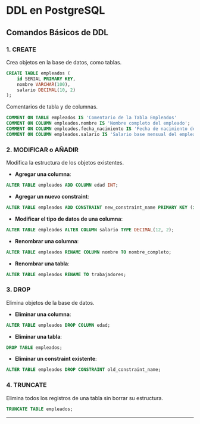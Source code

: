 # DDL en PostgreSQL

## Comandos Básicos de DDL

### 1. **CREATE**
Crea objetos en la base de datos, como tablas.

```sql
CREATE TABLE empleados (
    id SERIAL PRIMARY KEY,
    nombre VARCHAR(100),
    salario DECIMAL(10, 2)
);
```

Comentarios de tabla y de columnas.
```sql
COMMENT ON TABLE empleados IS 'Comentario de la Tabla Empleados'
COMMENT ON COLUMN empleados.nombre IS 'Nombre completo del empleado';
COMMENT ON COLUMN empleados.fecha_nacimiento IS 'Fecha de nacimiento del empleado';
COMMENT ON COLUMN empleados.salario IS 'Salario base mensual del empleado';
```

### 2. **MODIFICAR o AÑADIR**
Modifica la estructura de los objetos existentes.

- **Agregar una columna**:

```sql
ALTER TABLE empleados ADD COLUMN edad INT;
```

- **Agregar un nuevo constraint**:

```sql
ALTER TABLE empleados ADD CONSTRAINT new_constraint_name PRIMARY KEY (id);
```

- **Modificar el tipo de datos de una columna**:

```sql
ALTER TABLE empleados ALTER COLUMN salario TYPE DECIMAL(12, 2);
```

- **Renombrar una columna**:

```sql
ALTER TABLE empleados RENAME COLUMN nombre TO nombre_completo;
```

- **Renombrar una tabla**:

```sql
ALTER TABLE empleados RENAME TO trabajadores;
```

### 3. **DROP**
Elimina objetos de la base de datos.

- **Eliminar una columna**:

```sql
ALTER TABLE empleados DROP COLUMN edad;
```

- **Eliminar una tabla**:

```sql
DROP TABLE empleados;
```

- **Eliminar un constraint existente**:

```sql
ALTER TABLE empleados DROP CONSTRAINT old_constraint_name;
```

### 4. **TRUNCATE**
Elimina todos los registros de una tabla sin borrar su estructura.

```sql
TRUNCATE TABLE empleados;
```

---


